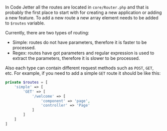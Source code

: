 In Code Jetter all the routes are located in `core/Router.php` and that is probably the first place to start with for creating a new application or adding a new feature. To add a new route a new array element needs to be added to `$routes` variable.

Currently, there are two types of routing:
- Simple: routes do not have parameters, therefore it is faster to be processed.
- Regex: routes have got parameters and regular expression is used to extract the parameters, therefore it is slower to be processed.

Also each type can contain different request methods such as `POST`, `GET`, etc. For example, if you need to add a simple `GET` route it should be like this:
``` php
private $routes = [
    'simple' => [
        'GET' => [
            '/welcome' => [
                'component' => 'page',
                'controller' => 'Page'
            ]
        ]
    ]
]
```